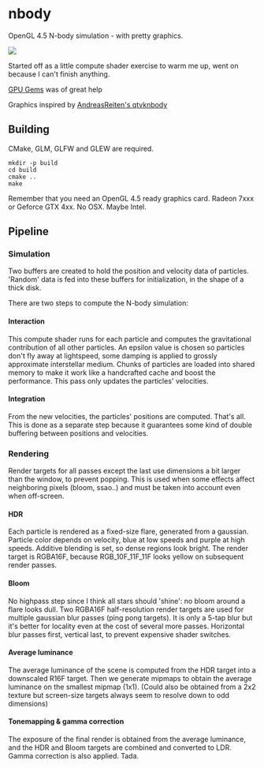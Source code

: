 # nbody
OpenGL 4.5 N-body simulation - with pretty graphics.

![](http://i.imgur.com/drzi33P.jpg)

Started off as a little compute shader exercise to warm me up, went on because I can't finish anything.

[GPU Gems](http://http.developer.nvidia.com/GPUGems3/gpugems3_ch31.html) was of great help

Graphics inspired by [AndreasReiten's qtvknbody](https://github.com/AndreasReiten/qtvknbody/)

## Building
CMake, GLM, GLFW and GLEW are required.

    mkdir -p build
    cd build
    cmake ..
    make

Remember that you need an OpenGL 4.5 ready graphics card. Radeon 7xxx or Geforce GTX 4xx. No OSX. Maybe Intel.

## Pipeline

### Simulation
Two buffers are created to hold the position and velocity data of particles. 'Random' data is fed into these buffers for initialization, in the shape of a thick disk.

There are two steps to compute the N-body simulation:
#### Interaction
This compute shader runs for each particle and computes the gravitational contribution of all other particles. An epsilon value is chosen so particles don't fly away at lightspeed, some damping is applied to grossly approximate interstellar medium. Chunks of particles are loaded into shared memory to make it work like a handcrafted cache and boost the performance. This pass only updates the particles' velocities.
#### Integration
From the new velocities, the particles' positions are computed. That's all. This is done as a separate step because it guarantees some kind of double buffering between positions and velocities.

### Rendering
Render targets for all passes except the last use dimensions a bit larger than the window, to prevent popping. This is used when some effects affect neighboring pixels (bloom, ssao..) and must be taken into account even when off-screen.
#### HDR
Each particle is rendered as a fixed-size flare, generated from a gaussian. Particle color depends on velocity, blue at low speeds and purple at high speeds. Additive blending is set, so dense regions look bright. The render target is RGBA16F, because RGB_10F_11F_11F looks yellow on subsequent render passes.

#### Bloom
No highpass step since I think all stars should 'shine': no bloom around a flare looks dull. Two RGBA16F half-resolution render targets are used for multiple gaussian blur passes (ping pong targets). It is only a 5-tap blur but it's better for locality even at the cost of several more passes. Horizontal blur passes first, vertical last, to prevent expensive shader switches.

#### Average luminance
The average luminance of the scene is computed from the HDR target into a downscaled R16F target. Then we generate mipmaps to obtain the average luminance on the smallest mipmap (1x1). (Could also be obtained from a 2x2 texture but screen-size targets always seem to resolve down to odd dimensions)

#### Tonemapping & gamma correction
The exposure of the final render is obtained from the average luminance, and the HDR and Bloom targets are combined and converted to LDR. Gamma correction is also applied. Tada.



